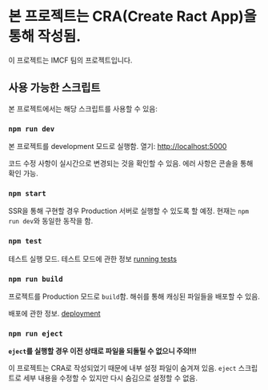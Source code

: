 # 본 프로젝트는 CRA(Create Ract App)을 통해 작성됨.

이 프로젝트는 IMCF 팀의 프로젝트입니다.

## 사용 가능한 스크립트

본 프로젝트에서는 해당 스크립트를 사용할 수 있음:

### `npm run dev`

본 프로젝트를 development 모드로 실행함.
열기: [http://localhost:5000](http://localhost:5000)

코드 수정 사항이 실시간으로 변경되는 것을 확인할 수 있음.
에러 사항은 콘솔을 통해 확인 가능.

### `npm start`

SSR을 통해 구현할 경우 Production 서버로 실행할 수 있도록 할 예정.
현재는 `npm run dev`와 동일한 동작을 함.

### `npm test`

테스트 실행 모드.
테스트 모드에 관한 정보 [running tests](https://facebook.github.io/create-react-app/docs/running-tests)

### `npm run build`

프로젝트를 Production 모드로 `build`함.
해쉬를 통해 캐싱된 파일들을 배포할 수 있음.

배포에 관한 정보. [deployment](https://facebook.github.io/create-react-app/docs/deployment)

### `npm run eject`

**`eject`를 실행할 경우 이전 상태로 파일을 되돌릴 수 없으니 주의!!!**

이 프로젝트는 CRA로 작성되었기 때문에 내부 설정 파일이 숨겨져 있음.
`eject` 스크립트로 세부 내용을 수정할 수 있지만 다시 숨김으로 설정할 수 없음.